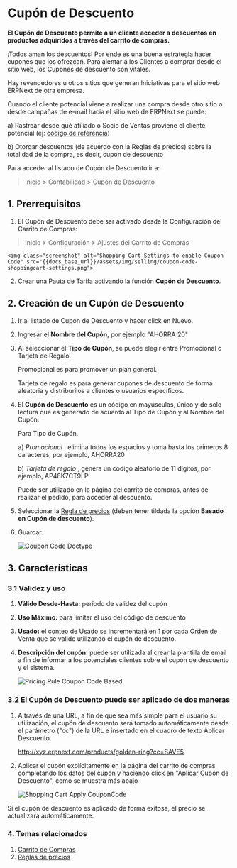 # Cupón de Descuento

**El Cupón de Descuento permite a un cliente acceder a descuentos en productos adquiridos a través del carrito de compras.**

¡Todos aman los descuentos! Por ende es una buena estrategia hacer cupones que los ofrezcan. Para alentar a los Clientes a comprar desde el sitio web, los Cupones de descuento son vitales.

Hay revendedores u otros sitios que generan Iniciativas para el sitio web ERPNext de otra empresa. 

Cuando el cliente potencial viene a realizar una compra desde otro sitio o desde campañas de e-mail hacia el sitio web de ERPNext se puede:
	
a) Rastrear desde qué afiliado o Socio de Ventas proviene el cliente potencial (ej: [código de referencia](/docs/user/manual/es/selling/sales-partner))

b) Otorgar descuentos (de acuerdo con la Reglas de precios) sobre la totalidad de la compra, es decir, cupón de descuento

Para acceder al listado de Cupón de Descuento ir a:

> Inicio > Contabilidad > Cupón de Descuento


## 1. Prerrequisitos

1. El Cupón de Descuento debe ser activado desde la Configuración del Carrito de Compras:

> Inicio > Configuración > Ajustes del Carrito de Compras

	<img class="screenshot" alt="Shopping Cart Settings to enable Coupon Code" src="{{docs_base_url}}/assets/img/selling/coupon-code-shoppingcart-settings.png">

2. Crear una Pauta de Tarifa activando la función **Cupón de Descuento**.

## 2. Creación de un Cupón de Descuento

1. Ir al listado de Cupón de Descuento y hacer click en Nuevo.
2. Ingresar el **Nombre del Cupón**, por ejemplo "AHORRA 20"
3. Al seleccionar el **Tipo de Cupón**, se puede elegir entre Promocional o Tarjeta de Regalo.
   	
	Promocional es para promover un plan general.
   	
	Tarjeta de regalo es para generar cupones de descuento de forma aleatoria y distriburilos a clientes o usuarios específicos. 
   
4. El **Cupón de Descuento** es un código en mayúsculas, único y de solo lectura que es generado de acuerdo al Tipo de Cupón y al Nombre del Cupón. 
	
	Para Tipo de Cupón,
	
	a) *Promocional* , elimina todos los espacios y toma hasta los primeros 8 caracteres, por ejemplo, AHORRA20
	
	b) *Tarjeta de regalo* , genera un código aleatorio de 11 dígitos, por ejemplo, AP48K7CT9LP

    Puede ser utilizado en la página del carrito de compras, antes de realizar el pedido, para acceder al descuento. 
  
5. Seleccionar la [Regla de precios](/docs/user/manual/es/accounts/pricing-rule) (deben tener tildada la opción **Basado en Cupón de descuento**). 

6. Guardar.

	<img class="screenshot" alt="Coupon Code Doctype" src="{{docs_base_url}}/assets/img/selling/coupon-code.png">

## 3. Características

### 3.1 Validez y uso

1. **Válido Desde-Hasta:** período de validez del cupón
2. **Uso Máximo:** para limitar el uso del código de descuento
3. **Usado:** el conteo de Usado se incrementará en 1 por cada Orden de Venta que se valide utilizando el cupón de descuento.
4. **Descripción del cupón:** puede ser utilizada al crear la plantilla de email a fin de informar a los potenciales clientes sobre el cupón de descuento y el sistema. 

	<img class="screenshot" alt="Pricing Rule Coupon Code Based" src="{{docs_base_url}}/assets/img/selling/coupon-code-pricing-rule.png">



### 3.2 El Cupón de Descuento puede ser aplicado de dos maneras

1. A través de una URL, a fin de que sea más simple para el usuario su utilización, el cupón de descuento será tomado automáticamente desde el parámetro ("cc") de la URL e insertado en el cuadro de texto Aplicar Descuento.

	http://xyz.erpnext.com/products/golden-ring?cc=SAVE5

2. Aplicar el cupón explícitamente en la página del carrito de compras completando los datos del cupón y haciendo click en "Aplicar Cupón de Descuento", como se muestra más abajo 

	<img class="screenshot" alt="Shopping Cart Apply CouponCode" src="{{docs_base_url}}/assets/img/selling/coupon-code-pricing-rule.png">

Si el cupón de descuento es aplicado de forma exitosa, el precio se actualizará automáticamente.


### 4. Temas relacionados

1. [Carrito de Compras](/docs/user/manual/es/website/shopping-cart)
2. [Reglas de precios](/docs/user/manual/es/accounts/pricing-rule)
